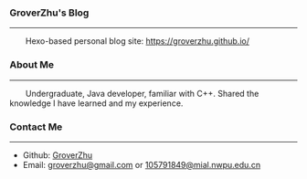 ### GroverZhu's Blog
***
&emsp;&emsp;Hexo-based personal blog site: https://groverzhu.github.io/   
### About Me   
***
&emsp;&emsp;Undergraduate, Java developer, familiar with C++. Shared the knowledge I have learned and my experience.
### Contact Me   
***
* Github: [GroverZhu](https://github.com/GroverZhu/)   
* Email: groverzhu@gmail.com or 105791849@mial.nwpu.edu.cn

